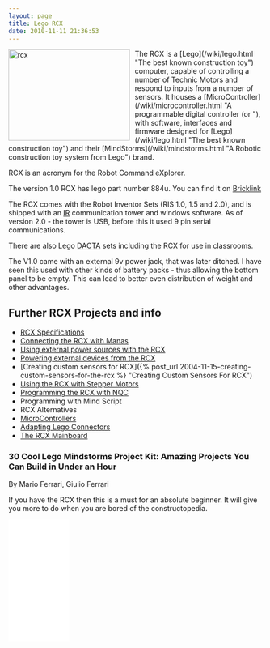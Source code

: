 ```yaml
---
layout: page
title: Lego RCX
date: 2010-11-11 21:36:53
---
```

<div style=" float: left;">
  <a href="http://www.flickr.com/photos/27878484@N00/32736259/" title="rcx by Marco Cioffi, on Flickr">
  <img alt="rcx" class="img-responsive" height="180" src="http://farm1.static.flickr.com/23/32736259_93a8d9f2a7_m.jpg" style="margin-right: 10px" width="240">
</a>
</div>The RCX is a [Lego](/wiki/lego.html "The best known construction toy") computer, capable of controlling a number of Technic Motors and respond to inputs from a number of sensors. It houses a [MicroController](/wiki/microcontroller.html "A programmable digital controller (or "), with software, interfaces and firmware designed for [Lego](/wiki/lego.html "The best known construction toy") and their [MindStorms](/wiki/mindstorms.html "A Robotic construction toy system from Lego") brand.

RCX is an acronym for the Robot Command eXplorer.

The version 1.0 RCX has lego part number 884u. You can find it on [Bricklink](http://www.bricklink.com/catalogItem.asp?P=884u)

The RCX comes with the Robot Inventor Sets (RIS 1.0, 1.5 and 2.0), and is shipped with an [IR](/wiki/ir.html "Acronym for Infra Red") communication tower and windows software. As of version 2.0 - the tower is USB, before this it used 9 pin serial communications.

There are also Lego [DACTA](/wiki/dacta.html "DACTA") sets including the RCX for use in classrooms.

The V1.0 came with an external 9v power jack, that was later ditched. I have seen this used with other kinds of battery packs - thus allowing the bottom panel to be empty. This can lead to better even distribution of weight and other advantages.

## Further RCX Projects and info

- [RCX Specifications](/wiki/rcx_specifications.html "RCX Specifications")
- [Connecting the RCX with Manas](/wiki/lego_manas.html "Remote control Lego robot-like kits")
- [Using external power sources with the RCX](/wiki/using_external_power_sources_with_the_rcx.html "RCX power input interfacing")
- [Powering external devices from the RCX](/wiki/powering_external_devices_from_the_rcx.html "Powering External Devices From The RCX")
- [Creating custom sensors for RCX]({% post_url 2004-11-15-creating-custom-sensors-for-the-rcx %} "Creating Custom Sensors For RCX")
- [Using the RCX with Stepper Motors](/wiki/using_the_rcx_with_stepper_motors.html "Using The RCX With Stepper Motors")
- [Programming the RCX with NQC](/wiki/nqc.html "Not Quite C - A Lego PBrick Programming Language")
- Programming with Mind Script
- RCX Alternatives
- [MicroControllers](/wiki/microcontroller.html "A programmable digital controller (or ")
- [Adapting Lego Connectors](/wiki/adapting_lego_connectors.html "Interfacing with Stud Based Lego Electronic Adaptors")
- [The RCX Mainboard](/wiki/rcx_mainboard)

### 30 Cool Lego Mindstorms Project Kit: Amazing Projects You Can Build in Under an Hour

By Mario Ferrari, Giulio Ferrari

If you have the RCX then this is a must for an absolute beginner. It will give you more to do when you are bored of the constructopedia.

<iframe style="width:120px;height:240px;" marginwidth="0" marginheight="0" scrolling="no" frameborder="0" src="//ws-eu.amazon-adsystem.com/widgets/q?ServiceVersion=20070822&amp;OneJS=1&amp;Operation=GetAdHtml&amp;MarketPlace=GB&amp;source=ss&amp;ref=as_ss_li_til&amp;ad_type=product_link&amp;tracking_id=orionrobots-21&amp;marketplace=amazon&amp;region=GB&amp;placement=1931836620&amp;asins=1931836620&amp;linkId=0fad662144b092e14f2d11651475ea82&amp;show_border=true&amp;link_opens_in_new_window=true">
</iframe> 
